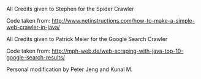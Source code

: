 All Credits given to Stephen for the Spider Crawler

Code taken from: http://www.netinstructions.com/how-to-make-a-simple-web-crawler-in-java/

All Credits given to Patrick Meier for the Google Search Crawler

Code taken from: http://mph-web.de/web-scraping-with-java-top-10-google-search-results/

Personal modification by Peter Jeng and Kunal M.
